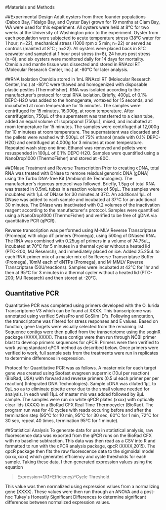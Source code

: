 #Materials and Methods

##Experimental Design
Adult oysters from three founder populations (Dabob Bay, Fidalgo Bay, and Oyster Bay) grown for 19 months at Clam Bay, WA were used for this experiment. All oysters were held at 8&deg;C for two weeks at the University of Washington prior to the experiment.  Oyster from each population were subjected to acute temperature stress (38&deg;C water for 1 hour; n=22), mechanical stress (1000 rpm x 5 min; n=22) or served as controls (mainted at 8&deg;C ; n=22).   All oysters were placed back in  8&deg;C seawater and sampled at 1 hour post stress (n=8), 24 hours post stress (n=8), and six oysters were monitored daily for 14 days for mortality.  Ctenidia and mantle tissue was dissected and stored in RNAzol RT (Molecular Research Center, Inc.) at -80&deg;C for later analysis.

##RNA Isolation
Ctenidia stored in 1mL RNAzol RT (Molecular Research Center, Inc.) at -80&deg;C were thawed and homogenized with disposable plastic pestles (ThermoFisher). RNA was isolated according to the manufacturer's protocol for total RNA isolation. Briefly, 400μL of 0.1% DEPC-H2O was added to the homogenate, vortexed for 15 seconds, and incuabated at room temperature for 15 minutes. The samples were centrifuged for 15 minutes, 16,000g, at room temperature. After centrifugation, 750μL of the supernatent was transferred to a clean tube, added an equal volume of isopropanol (750μL), mixed, and incubated at room temperature for 15 minutes. The samples were centrifuged at 12,000g for 10 minutees at room temperature. The supernatatent was discarded and the pellets were washed with 500μL of 75% ethanol (made with 0.1% DEPC-H2O) and centrifuged at 4,000g for 3 minutes at room temperature. Repeated wash step one time. Ethanol was removed and pellets were resuspended in 100μL of 0.1% DEPC-H2O. Samples were quantified using a NanoDrop1000 (ThermoFisher) and stored at -80C.


##DNase Treatment and Reverse Transcription
Prior to creating cDNA, total RNA was treated with DNase to remove reisdual genomic DNA (gDNA) using the Turbo DNA-free Kit (Ambion/Life Technologies). The manufacturer's rigorous protocol was followed. Briefly, 1.5μg of total RNA was treated in 0.5mL tubes in a reaction volume of 50μL. The samples were incubated with 1μL of DNase for 30 minutes at 37C. An additional 1μL of DNase was added to each sample and incubated at 37&deg;C for an additional 30 minutes. The DNase was inactivated with 0.2 volumes of the inactivation reagent according to the manufacturer's protocol. Samples were quantified using a NanoDrop1000 (ThermoFisher) and verified to be free of gDNA via quantitative PCR (qPCR).

Reverse transcription was performed using M-MLV Reverse Transcriptase (Promega) with oligo dT primers (Promega), using 500ng of DNased RNA. The RNA was combined with 0.25ug of primers in a volume of 74.75uL, incubated at 70&deg;C for 5 minutes in a thermal cycler without a heated lid (PTC-200; MJ Research), and immediately placed on ice. Added 25.25uL to each RNA-primer mix of a master mix of 5x Reverse Transcriptase Buffer (Promega), 10mM each of dNTPs (Promega), and M-MMLV Reverse Transcriptase (50U/reactions). Samples were incubated at 42&deg;C for 1hr and then at 95&deg;C for 3 minutes in a thermal cycler without a heated lid (PTC-200; MJ Research) and then stored at -20&deg;C.

## Quantitative PCR
Quantitative PCR was completed using primers developed with the O. lurida Transcriptome V3 which can be found at XXXX. This transcriptome was annotated using verified SwissPro and GoSlim ID's. Following annotation, the transcriptome was filtered for stress responses and E values. Based on function, gene targets were visually selected from the remaining list. Sequence contigs were then pulled from the transcriptome using the seqinR package (XXXX,XXXX). These contigs were then run through NCBI primer blast to develop primers sequences for qPCR. Primers were then verified to work using standard qPCR method as described below. Once primers were verified to work, full sample sets from the treatments were run in replicates to determine differences in expression. 

Protocol for Quantitative PCR was as follows. A master mix for each target gene was created using Ssofast evagreen supermix (10ul per reaction) (BioRad, USA) with forward and reverse primers (0.5 ul each primer per per reaction) (Integrated DNA Technologies). Sample cDNA was diluted 1μL to 9μL so as to eliminate pipette error due to the small volume needed for analysis. In each well 11μL of master mix was added followed by 9μL sample. The samples were run on white qPCR plates (xxxx) with optically clear lids (XXXX) in a BioRad CFX Real Time Thermocycler (BioRad). The program run was for 40 cycles with reads occuring before and after the termination step (95&deg;C for 10 min, 95&deg;C for 30 sec, 60&deg;C for 1 min, 72&deg;C for 30 sec, repeat 40 times, termination 95&deg;C for 1 minute). 


##Statistical Analysis
To generate data for use in statistical analysis, raw fluorescence data was exported from the qPCR runs on the BioRad CFX with no baseline subtraction. This data was then read as a CSV into R and formatted to run with the qPCR analysis package, qpcR (XXXX,2015). The qpcR package then fits the raw fluorescence data to the sigmoidal model (xxxx,xxxx) which generates efficiency and cycle thresholds for each sample. Taking these data, I then generated expression values using the equation 
>Expression=1/(1+Efficiency)^Cycle Threshold. 

This value was then normalized using expression values from a normalizing gene (XXXX). These values were then run through an ANOVA and a post-hoc Tukey's Honestly Significant Differences to determine significant differences between normalized expression values. 